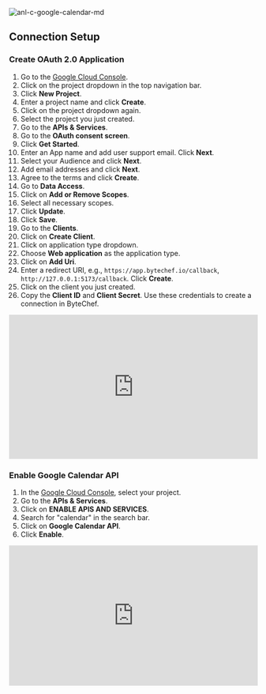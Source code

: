 ![anl-c-google-calendar-md](https://static.scarf.sh/a.png?x-pxid=88f94c85-204a-4086-bfae-12024a15535d)

## Connection Setup

### Create OAuth 2.0 Application

1. Go to the [Google Cloud Console](https://console.cloud.google.com/).
2. Click on the project dropdown in the top navigation bar.
3. Click **New Project**.
4. Enter a project name and click **Create**.
5. Click on the project dropdown again.
6. Select the project you just created.
7. Go to the **APIs & Services**.
8. Go to the **OAuth consent screen**.
9. Click **Get Started**.
10. Enter an App name and add user support email. Click **Next**.
11. Select your Audience and click **Next**.
12. Add email addresses and click **Next**.
13. Agree to the terms and click **Create**.
14. Go to **Data Access**.
15. Click on **Add or Remove Scopes**.
16. Select all necessary scopes.
17. Click **Update**.
18. Click **Save**.
19. Go to the **Clients**.
20. Click on **Create Client**.
21. Click on application type dropdown.
22. Choose **Web application** as the application type.
23. Click on **Add Uri**.
24. Enter a redirect URI, e.g., `https://app.bytechef.io/callback`, `http://127.0.0.1:5173/callback`. Click **Create**.
25. Click on the client you just created.
26. Copy the **Client ID** and **Client Secret**. Use these credentials to create a connection in ByteChef.

<div style="position:relative;height:0;width:100%;overflow:hidden;z-index:99999;box-sizing:border-box;padding-bottom:calc(51.63511188% + 32px)">
<iframe src="https://www.guidejar.com/embed/fec74020-26bb-43dd-814c-f8b907f6f45b?type=1&controls=on" width="100%" height="100%" style="height:100%;position:absolute;inset:0" allowfullscreen frameborder="0"></iframe>
</div>

### Enable Google Calendar API

1. In the [Google Cloud Console](https://console.cloud.google.com/), select your project.
2. Go to the **APIs & Services**.
3. Click on **ENABLE APIS AND SERVICES**.
4. Search for "calendar" in the search bar.
5. Click on **Google Calendar API**.
6. Click **Enable**.

<div style="position:relative;height:0;width:100%;overflow:hidden;z-index:99999;box-sizing:border-box;padding-bottom:calc(50.05219207% + 32px)">
<iframe src="https://www.guidejar.com/embed/c1fe8158-a72f-45ed-942e-c1bab5802afa?type=1&controls=on" width="100%" height="100%" style="height:100%;position:absolute;inset:0" allowfullscreen frameborder="0"></iframe>
</div>
